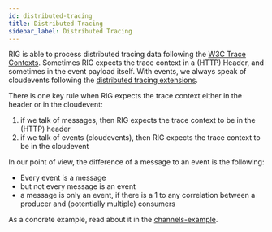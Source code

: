 ```yaml
---
id: distributed-tracing
title: Distributed Tracing
sidebar_label: Distributed Tracing
---
```


RIG is able to process distributed tracing data following the [W3C Trace Contexts](https://www.w3.org/TR/trace-context/). Sometimes RIG expects the trace context in a (HTTP) Header, and sometimes in the event payload itself. With events, we always speak of cloudevents following the [distributed tracing extensions](https://github.com/cloudevents/spec/blob/v1.0/extensions/distributed-tracing.md).

There is one key rule when RIG expects the trace context either in the header or in the cloudevent:

1. if we talk of messages, then RIG expects the trace context to be in the (HTTP) header
2. if we talk of events (cloudevents), then RIG expects the trace context to be in the cloudevent

In our point of view, the difference of a message to an event is the following:

* Every event is a message
* but not every message is an event
* a message is only an event, if there is a 1 to any correlation between a producer and (potentially multiple) consumers

As a concrete example, read about it in the [channels-example](../examples/channels-example/README.md#one-word-to-distributed-tracing).
